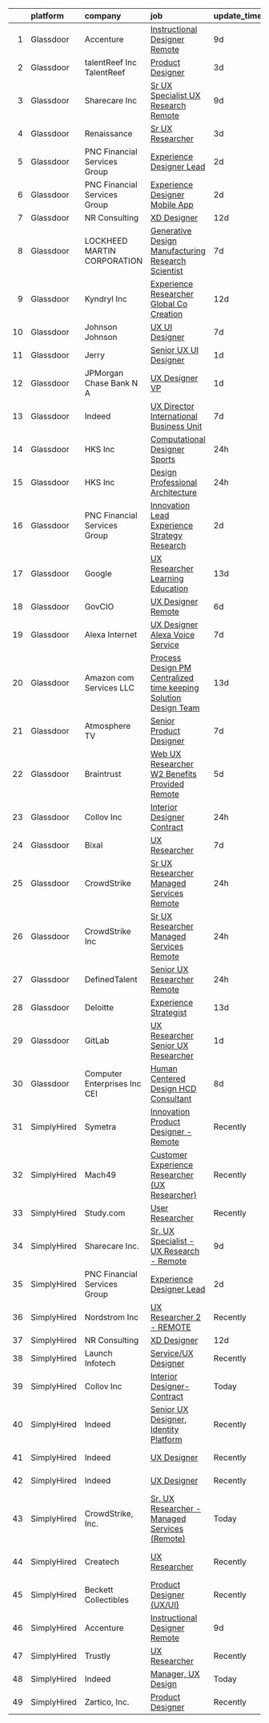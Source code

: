 

|    | platform    | company                         | job                                                                                                                                                                                                                                                                                                                                                                                                                                                                                                                                                                                                                                                                                                                                                                                                                                                                                                                                                                                                                                                                                                                                                                                                                                                                                                                                                                                                                                                                                                                                                                                                                                  | update_time   | location                 |
|---:|:------------|:--------------------------------|:-------------------------------------------------------------------------------------------------------------------------------------------------------------------------------------------------------------------------------------------------------------------------------------------------------------------------------------------------------------------------------------------------------------------------------------------------------------------------------------------------------------------------------------------------------------------------------------------------------------------------------------------------------------------------------------------------------------------------------------------------------------------------------------------------------------------------------------------------------------------------------------------------------------------------------------------------------------------------------------------------------------------------------------------------------------------------------------------------------------------------------------------------------------------------------------------------------------------------------------------------------------------------------------------------------------------------------------------------------------------------------------------------------------------------------------------------------------------------------------------------------------------------------------------------------------------------------------------------------------------------------------|:--------------|:-------------------------|
|  1 | Glassdoor   | Accenture                       | [Instructional Designer Remote](https://www.glassdoor.com/partner/jobListing.htm?pos=108&ao=1136043&s=58&guid=00000181d76bc414851e206f3f0c619e&src=GD_JOB_AD&t=SR&vt=w&cs=1_2a4ff011&cb=1657176573412&jobListingId=1007967472120&jrtk=3-0-1g7bmnh53jopk801-1g7bmnh5ei9j6800-5be2c3ef4de63b52-)                                                                                                                                                                                                                                                                                                                                                                                                                                                                                                                                                                                                                                                                                                                                                                                                                                                                                                                                                                                                                                                                                                                                                                                                                                                                                                                                       | 9d            | Remote                   |
|  2 | Glassdoor   | talentReef  Inc    TalentReef   | [Product Designer](https://www.glassdoor.com/partner/jobListing.htm?pos=114&ao=1136043&s=58&guid=00000181d76bc414851e206f3f0c619e&src=GD_JOB_AD&t=SR&vt=w&ea=1&cs=1_c92383da&cb=1657176573413&jobListingId=1007979517908&jrtk=3-0-1g7bmnh53jopk801-1g7bmnh5ei9j6800-c9d3618b4b99e0a5-)                                                                                                                                                                                                                                                                                                                                                                                                                                                                                                                                                                                                                                                                                                                                                                                                                                                                                                                                                                                                                                                                                                                                                                                                                                                                                                                                               | 3d            | Denver, CO               |
|  3 | Glassdoor   | Sharecare Inc                   | [Sr  UX Specialist   UX Research   Remote](https://www.glassdoor.com/partner/jobListing.htm?pos=101&ao=1110586&s=58&guid=00000181d76bc414851e206f3f0c619e&src=GD_JOB_AD&t=SR&vt=w&ea=1&cs=1_5a1063c0&cb=1657176573410&jobListingId=1007966449921&cpc=7E69D0A57279CD4B&jrtk=3-0-1g7bmnh53jopk801-1g7bmnh5ei9j6800-ff95491d9aeaf78e--6NYlbfkN0CD1hBfWsBw5DM-YDGAaMep4uvZgqlruHo5sjceRFS_Kd4jXnpZREDJtd83C4OGlwQ2RGIheH6YWp3Yr27h37aOvIyd1b-FGfgAsBbkfcOH2K300myWYzkjgRHqrBUX4cv9uMe-jU3jZPO_92XAHU2TNqw0IPnbNGVDz_qgFvTc2OSfXvyh0yn5LKXq3fRfeR2jQ_TlAGFs5L_LCVENx-dHRDqMDqN5hk7rIeLJjdvgMMQqcGYF-ux8_gtU1uEk1Dww14PElieQwRXR-_OEniZZL_aKxJDtSrtxwwOn83JOVY2aEfSJ7-nf4P0cU6Xgo8UKfK2ImkgeZPaixhfU9ddSZpi1KX0_DTl5rqKP6xBFrpMMx96dicTrYIyhv1jVJjj44WDaPkI14dQXnyXDHvHMSjDcxT7i98R5f5MVWohQSAnQxKJJ6paaYQCFKf_MOJM6NmNrUziAOzTqSFvPxqMmbcidpjZvb0DZNDGd84xsv-5TgzAs0xFruS6_LXvmBIcjaCLYg5WU9iTCJzJW0tvte7BqavtcToDtuqTpRPrFNnFSiBX4TTpN2md1bOJFYpRdGt14WOSD5uInN2gx6TsFvK6Wu8IIoXeatGYvtdgRn-amrXtQJAJsoT2M5u_ZxIIdZd3A2URmvw%3D%3D)                                                                                                                                                                                                                                                                                                                                                                                                                                                                                                                                                                                                      | 9d            | Atlanta, GA              |
|  4 | Glassdoor   | Renaissance                     | [Sr  UX Researcher](https://www.glassdoor.com/partner/jobListing.htm?pos=122&ao=1136043&s=58&guid=00000181d76bc414851e206f3f0c619e&src=GD_JOB_AD&t=SR&vt=w&ea=1&cs=1_77ae8bec&cb=1657176573413&jobListingId=1007981081148&jrtk=3-0-1g7bmnh53jopk801-1g7bmnh5ei9j6800-7ce5b40f6a3987e4-)                                                                                                                                                                                                                                                                                                                                                                                                                                                                                                                                                                                                                                                                                                                                                                                                                                                                                                                                                                                                                                                                                                                                                                                                                                                                                                                                              | 3d            | Remote                   |
|  5 | Glassdoor   | PNC Financial Services Group    | [Experience Designer Lead](https://www.glassdoor.com/partner/jobListing.htm?pos=102&ao=1110586&s=58&guid=00000181d76bc414851e206f3f0c619e&src=GD_JOB_AD&t=SR&vt=w&cs=1_548d0965&cb=1657176573410&jobListingId=1007982586273&cpc=56C4EA4A1A191A49&jrtk=3-0-1g7bmnh53jopk801-1g7bmnh5ei9j6800-c05c35824ecef15b--6NYlbfkN0AMofH_6zXbiqn6xehDj89HQNfpf30LHk40Y3Yl5cZTpm-EXukPQNetNbgZyPcaSjnrLyJG9xGhiEaaW6YdAPCwXAZLb78fiNsHz3Av8Uu1ZGU8a4_e9MT9wB8CFHlihswxuPdGtOJk4bHPe-RBy25D0mUiZPGp2QB8ubanZwqFbGiogZ_UkSqdnhWsvoped89W19YobQPIoLUqAxWD9cvd68oo5grubj5YWHSC41uYHmDKH_bSQ7lDvkzTPCib6hh33BxFJlnay2QQ4SCQw6mcuGfk7AV8zSIESj4k8BBpxGD_xn4gNIIzr8JcN_g3cW1yxXiUrYS6b2VE3lxZGwmxOG1J-Hj4gO-0Vdlp2jZ4gGIJd2ufS9ffgIkwNpXqb7hbmGchDHc__nqtmVL1qIFbeD0r1aY0fF51CAa0Cm4xBD34CE7mAzDkrUqixuH2mL9MN6ZTy4dW14p-Y9VGuQQtL9_aj66lmNXdmRuvDlvkb1-ginWNeF2hHsufd-2Ar3LGUyzxBR2Tg842DVJmBrzrRBXhPg5IuRMyByPAzqQBMCtVd7KXoItIvniMS1fJLpVTWfGCK55doHnx3XQ2U6KGa47RuhEkHeF2O-A3YDF5gaAhEZWFKs-dSBspUYZlLcoNN0Qf3T45x2vd8rDdkzGNu6iToxHLJ4ruzD1uEDDaufC9TVR1PZ917LQJWIqXBClcgEr6e3ZxP6E6JQGoD7f3K03hBdfgOcqIFh7kIs3EA93Rwo-ADEGHthbtK-PGojxVt3odfyXRPBYTZYNpqNuXybChW_HMkTd2vrL0DZqyetxMwqeij2gbwu15auUcn22Tsq6Wv6puFw0-m63LX6ZOzmybppciaX0OUkJt0LR-PMx1mWsGu5fi1pwDaRmy2RF84EtI08pBCs-9T_FvvDUhA_AzXVFHsh2Wm5Q4A-RIe4U0NUfrmoPHAmgIhtuFOaZw1aE9yngk58U7p2rmb9yfREIPNSMQTz9VPQcK1atlm_uDc9oi-CFjUri3Zk6rkaUlPdOtGtPSAiqTmsrvEgA8k5xZSUVIKY8Y_SEpuhNLEm9rz3jjAfw3GOuoHX-j6uV23l1wO7nROqyyR_0VtzAIn8InM_79cTgKGA3P466ryZqZSb0sO-yUH5kJd7SSnB9XS4hSm8ArpS15ymjm_udbEHHt-LfCtEmK5UBFARq-Va10v3QHDnij-vC95ChRzY8%3D)                                         | 2d            | Pittsburgh, PA           |
|  6 | Glassdoor   | PNC Financial Services Group    | [Experience Designer   Mobile App](https://www.glassdoor.com/partner/jobListing.htm?pos=104&ao=1110586&s=58&guid=00000181d76bc414851e206f3f0c619e&src=GD_JOB_AD&t=SR&vt=w&cs=1_262b87c1&cb=1657176573411&jobListingId=1007982588220&cpc=56C4EA4A1A191A49&jrtk=3-0-1g7bmnh53jopk801-1g7bmnh5ei9j6800-68cc8588b984d398--6NYlbfkN0AMofH_6zXbiqn6xehDj89HQNfpf30LHk40Y3Yl5cZTpm-EXukPQNetNbgZyPcaSjnrLyJG9xGhiN6pcVensUROEhmMBG7ruwUuDO-3_ER7-oi202RhxDgnRm9NWBYVYuubQ-auQ_EhJGJa8tPCBiXfYspzCyP3wsAGyYVw-kFoVeUxWUMk5KoA9YnKZGiMq6vrn6Sj8UGGw6kVXeS0lxO9oYLqLspXbi5lxsP2Rm4xCvpAxqo9bbELVApp2YLpgFlRTuHeUnSHWa6pr8T-0m6dyACH0O23N7lt1HrnGTjH7Da71SXNoV_RZx-rVpJlFnKX5iX5SshqJu29OXVEr7VFyh6f8M139PNjQFO7bmiJA0WlkTWNP-Mz5lSGwDnTukNY607k-Y2c7N0MW4pTVtP78sM9Us9cgM5RMJ1-TGJeMNzYOf5-B-h8Hn_GeB7mi2zq-IS51M9E8wa8HgW-iWnf3NxVYiRCuPGpcqS19pf6-BETTv8x6wsxLL7CovMYfqqIWOcn_EUf1qaySLz86TKN5hwcqSNI4JXIWvoy-cYlL7PPmNGFxnwyUG3uuHbCyjn0Q-n0yzkNach44Fvd6xDhz163_gTMLxPblIqMqX6ZwRZ0pAoD84nIFlAgwtuBEUKmNjBJc-IerdY9jsjBHPe5FxYL72yIKi_mUq69_7WQ7Rdk4ADGLrTt-soLPooC-9oOdtUBuuMZJKX2UFdCqaKzxubSSuedOjsgJR8-0n1-PBgC-yEjcHJoVWcJfo7ukPH6_0dvYEIl5ybcgBSqGfFdnOyEFRv0OS-r_1ryILsq6HLRbzTcwv9jj0kUpdq6tzpj9rYcyu3LbOf1o-1QOxbhMz2CbN-hSf9kNgcOthZBLUfS0fNPcI70gv2G-3IsCK68xAB1NFFYY6cjJ7KSoSLSHSks_ZcF05otLPEc2cGyPq_V59xhtXLFtMVlokob8PZkYNWVBlimARd4cSS-eiOjIaYJb7pkFDnbZ-i1FbmTUc99wFuKDqkaZ495C08puP1KFG41x2gWgvZ6pvB-Xn3IbQ05NKtpSObArQjdVdaSblXPBngZFKNEx2qlqV7uVlXDjQPSI-QPUQw0Q-1ZHaPTLuquv-_s_IsuX-6GzodEP3-5StsxpqX9ynB_TOslC_hqyTqcURpX0mduY6k4GXb2iJ-vE100Ne5Ml_fxcZ0foMITzffxclRzZ4_rDDgdR0lyRQItViK7fEdelHCrqgh6)               | 2d            | Pittsburgh, PA           |
|  7 | Glassdoor   | NR Consulting                   | [XD Designer](https://www.glassdoor.com/partner/jobListing.htm?pos=110&ao=1136043&s=58&guid=00000181d76bc414851e206f3f0c619e&src=GD_JOB_AD&t=SR&vt=w&ea=1&cs=1_6f000d1a&cb=1657176573412&jobListingId=1007962200876&jrtk=3-0-1g7bmnh53jopk801-1g7bmnh5ei9j6800-37fe6b4c132875a9-)                                                                                                                                                                                                                                                                                                                                                                                                                                                                                                                                                                                                                                                                                                                                                                                                                                                                                                                                                                                                                                                                                                                                                                                                                                                                                                                                                    | 12d           | Remote                   |
|  8 | Glassdoor   | LOCKHEED MARTIN CORPORATION     | [Generative Design   Manufacturing Research Scientist](https://www.glassdoor.com/partner/jobListing.htm?pos=124&ao=1136043&s=58&guid=00000181d76bc414851e206f3f0c619e&src=GD_JOB_AD&t=SR&vt=w&cs=1_d1b7cb95&cb=1657176573414&jobListingId=1007971993276&jrtk=3-0-1g7bmnh53jopk801-1g7bmnh5ei9j6800-5830dfb3cb1cb712-)                                                                                                                                                                                                                                                                                                                                                                                                                                                                                                                                                                                                                                                                                                                                                                                                                                                                                                                                                                                                                                                                                                                                                                                                                                                                                                                | 7d            | Billerica, MA            |
|  9 | Glassdoor   | Kyndryl  Inc                    | [Experience Researcher  Global Co Creation](https://www.glassdoor.com/partner/jobListing.htm?pos=121&ao=1136043&s=58&guid=00000181d76bc414851e206f3f0c619e&src=GD_JOB_AD&t=SR&vt=w&cs=1_d2721254&cb=1657176573413&jobListingId=1007961232788&jrtk=3-0-1g7bmnh53jopk801-1g7bmnh5ei9j6800-93d3dd57df610c06-)                                                                                                                                                                                                                                                                                                                                                                                                                                                                                                                                                                                                                                                                                                                                                                                                                                                                                                                                                                                                                                                                                                                                                                                                                                                                                                                           | 12d           | Austin, TX               |
| 10 | Glassdoor   | Johnson   Johnson               | [UX UI Designer](https://www.glassdoor.com/partner/jobListing.htm?pos=113&ao=1136043&s=58&guid=00000181d76bc414851e206f3f0c619e&src=GD_JOB_AD&t=SR&vt=w&cs=1_f80de623&cb=1657176573412&jobListingId=1007971810251&jrtk=3-0-1g7bmnh53jopk801-1g7bmnh5ei9j6800-fcb3b0239c2331a4-)                                                                                                                                                                                                                                                                                                                                                                                                                                                                                                                                                                                                                                                                                                                                                                                                                                                                                                                                                                                                                                                                                                                                                                                                                                                                                                                                                      | 7d            | Raritan, NJ              |
| 11 | Glassdoor   | Jerry                           | [Senior UX UI Designer](https://www.glassdoor.com/partner/jobListing.htm?pos=126&ao=1136043&s=58&guid=00000181d76bc414851e206f3f0c619e&src=GD_JOB_AD&t=SR&vt=w&ea=1&cs=1_3d20a07a&cb=1657176573414&jobListingId=1007985272322&jrtk=3-0-1g7bmnh53jopk801-1g7bmnh5ei9j6800-2ce4b0ce3ae51f10-)                                                                                                                                                                                                                                                                                                                                                                                                                                                                                                                                                                                                                                                                                                                                                                                                                                                                                                                                                                                                                                                                                                                                                                                                                                                                                                                                          | 1d            | Illinois                 |
| 12 | Glassdoor   | JPMorgan Chase Bank  N A        | [UX Designer  VP](https://www.glassdoor.com/partner/jobListing.htm?pos=115&ao=1136043&s=58&guid=00000181d76bc414851e206f3f0c619e&src=GD_JOB_AD&t=SR&vt=w&cs=1_b8857b66&cb=1657176573413&jobListingId=1007986250091&jrtk=3-0-1g7bmnh53jopk801-1g7bmnh5ei9j6800-8f8bdca42a820949-)                                                                                                                                                                                                                                                                                                                                                                                                                                                                                                                                                                                                                                                                                                                                                                                                                                                                                                                                                                                                                                                                                                                                                                                                                                                                                                                                                     | 1d            | Columbus, OH             |
| 13 | Glassdoor   | Indeed                          | [UX Director   International Business Unit](https://www.glassdoor.com/partner/jobListing.htm?pos=106&ao=1110586&s=58&guid=00000181d76bc414851e206f3f0c619e&src=GD_JOB_AD&t=SR&vt=w&cs=1_3d348700&cb=1657176573411&jobListingId=1007971205893&cpc=32EE424DE2B657EB&jrtk=3-0-1g7bmnh53jopk801-1g7bmnh5ei9j6800-8bdda3467dc467eb--6NYlbfkN0CiRNM7CVr8YueLFKlzwbFWI0o7IjV438l4sVrvKZ0flpURU_mqoI8EbsK64YRr3OCR3l7QVb8xZpFynF8Nt9Rjau42MxCv-igPg2W-LwOaJbGQh835XDZSidQZ6aGSggM0GV9TF6bHichpTS0H4_p_GBbi4ppEj56w-cjWmyNno5uVYRfupttyaBli_cJKdfvglmQGpD0YRUuI56STVS02YSSWEHnb3ypR9UGYHx6Rg6laZA7JMCbXLGFKLUxATnJWBfZ3ZITbilT7pAUJ8AfSePsZSeT25iWBwTM0287cNkLYWAQLhmpZpgfCisJJecLaLtwXOOm2B4U0OLCCY-ijGqK50A82e-ItLahJ3K0j8pSX7q3481pNjkmrVSBI6V51vHw0MT9hQdzPu3hK63IoMR7aAG7RbFplHPpiahKWU4hVkc5TjQdxLkK6hUTMcxkED4KUEduXXbkaya0ZZIymiouRNqR8ibwBYZyj3G0UAZT1fjoJ9IMFwKSc8xN3xgfSGKVDLTdzSiZjBxVy19J9)                                                                                                                                                                                                                                                                                                                                                                                                                                                                                                                                                                                                                                                                                                                                      | 7d            | Austin, TX               |
| 14 | Glassdoor   | HKS  Inc                        | [Computational Designer   Sports](https://www.glassdoor.com/partner/jobListing.htm?pos=111&ao=1136043&s=58&guid=00000181d76bc414851e206f3f0c619e&src=GD_JOB_AD&t=SR&vt=w&cs=1_463fe53c&cb=1657176573412&jobListingId=1007987975635&jrtk=3-0-1g7bmnh53jopk801-1g7bmnh5ei9j6800-d98b7e78996b43d8-)                                                                                                                                                                                                                                                                                                                                                                                                                                                                                                                                                                                                                                                                                                                                                                                                                                                                                                                                                                                                                                                                                                                                                                                                                                                                                                                                     | 24h           | Los Angeles, CA          |
| 15 | Glassdoor   | HKS  Inc                        | [Design Professional   Architecture](https://www.glassdoor.com/partner/jobListing.htm?pos=127&ao=1136043&s=58&guid=00000181d76bc414851e206f3f0c619e&src=GD_JOB_AD&t=SR&vt=w&cs=1_230ed7d7&cb=1657176573414&jobListingId=1007987975531&jrtk=3-0-1g7bmnh53jopk801-1g7bmnh5ei9j6800-aa9517ef76fdb3a1-)                                                                                                                                                                                                                                                                                                                                                                                                                                                                                                                                                                                                                                                                                                                                                                                                                                                                                                                                                                                                                                                                                                                                                                                                                                                                                                                                  | 24h           | Los Angeles, CA          |
| 16 | Glassdoor   | PNC Financial Services Group    | [Innovation Lead  Experience Strategy Research ](https://www.glassdoor.com/partner/jobListing.htm?pos=105&ao=1110586&s=58&guid=00000181d76bc414851e206f3f0c619e&src=GD_JOB_AD&t=SR&vt=w&cs=1_c30fd8fa&cb=1657176573411&jobListingId=1007982585934&cpc=0C139D4CAD5A6DB2&jrtk=3-0-1g7bmnh53jopk801-1g7bmnh5ei9j6800-b3ea8aedeba5da80--6NYlbfkN0AMofH_6zXbiqn6xehDj89HQNfpf30LHk40Y3Yl5cZTpm-EXukPQNet_K9MQV9Co4x1KzDJDhccgegfsLdmtdERi_VpEZNEALbvrluPWrJNTSM7X20eYXHEQ27u0hWCKUV8-kL_DaAPnEEWRrD15AGO5228xrSNPBFRQhiwN67qAwsX1cmZxw9DmwVrrfFgpqJAON1Sl3dV8yMjbp83MBl0G0QtBemSlOtwDwPSzuurn9zkndnd5EcHCSS3ALer3DBp2ZkV0eVqZe8oDIxfGv1Iwoi1ITD96HfxZ3-W-5AGhhn7xaTwui-OWAoEWlfIxEL2aZGuIk5R1Ww2Mo_RCOROWnyFChR1zwVhG83FvNhRitCq1KT2lh1rI71-z2ykl0oheSD1K5DkkqquxP7mOfzwTZnirVo6VoRkB4MPiv9ZdYDrHiqRL0xRNwEuSigY7EvtJ8ZRU92WSe8qgJSvOmuG7I7r6s6i6rllUcDyECeV0QroWwupXekS2n1QKZvKGDn4-NlckELqy-PE7WhEcnNKjwDDMo25KwF1q8gt8SyU5XdXSkYP80tf1SYVxGNie56gXlyf7kcyF-4AYSkti2OTvL0h7YgD4vQqi_G_bBe1UD7dC8HqmMzQDhMu-TGvDkXD4_XtX_EW7KzlOGK_VXyjxZ58GZAxHNxrO3ngIUycLj3Or3oa80pozjpkI5TwDMliAVvyExzSChY3oW-7N7_kwM2mu8iOanogdNUqYs925VXuJmcZcp67p12W66OsPGb7kzjhuhBDq7CRIzjLCdxLEUSqd2bVnpxqRzOTVX1cO9lKbOgAJQGw5yA8aOkVxXLL2TwtpixI4zB7SdL9LFR2j6k6zWdkMxV81iTOVb_05nqK1Y7TIgorA8N7tZ3MDI4oVqwpGBGIcXFAvn7kqHGzgpoVYUhAhHN2jPqp2hJVuNK-lLeFbRP5Jv86j0y0yOdQ2e_HWLGub0-c6F_Y4XK7YVc_qU5Pc9VIu-TvlXrIzzyVsFJIEZeN14Qs9lUleHmTxxL-Q-AOAzIghSLs0HPrplzE7lYelBtf1wQ9tzkxoPpaGdbhXeda8oVvQ5d-U0ETfeDAtnDY-aDVt8aB7fdaKDAAXN9iXI8Dvgb35n0j4336qY_xYcEMCdpRDwPMR3hmn75lcc5lvaJtcg43tBPhILzaK8fUw02V7ahRRSaCRoE1NqDIXnYV4ZafCfHitX68iRZ6WJCl04HokPn8epnu) | 2d            | Austin, TX               |
| 17 | Glassdoor   | Google                          | [UX Researcher  Learning   Education](https://www.glassdoor.com/partner/jobListing.htm?pos=118&ao=1136043&s=58&guid=00000181d76bc414851e206f3f0c619e&src=GD_JOB_AD&t=SR&vt=w&cs=1_323d2f1b&cb=1657176573413&jobListingId=1007959780547&jrtk=3-0-1g7bmnh53jopk801-1g7bmnh5ei9j6800-df1c80ee7936e630-)                                                                                                                                                                                                                                                                                                                                                                                                                                                                                                                                                                                                                                                                                                                                                                                                                                                                                                                                                                                                                                                                                                                                                                                                                                                                                                                                 | 13d           | San Francisco, CA        |
| 18 | Glassdoor   | GovCIO                          | [UX Designer  Remote ](https://www.glassdoor.com/partner/jobListing.htm?pos=117&ao=1136043&s=58&guid=00000181d76bc414851e206f3f0c619e&src=GD_JOB_AD&t=SR&vt=w&cs=1_d85bd43d&cb=1657176573413&jobListingId=1007973829127&jrtk=3-0-1g7bmnh53jopk801-1g7bmnh5ei9j6800-3c3a8742c6bc3871-)                                                                                                                                                                                                                                                                                                                                                                                                                                                                                                                                                                                                                                                                                                                                                                                                                                                                                                                                                                                                                                                                                                                                                                                                                                                                                                                                                | 6d            | Remote                   |
| 19 | Glassdoor   | Alexa Internet                  | [UX Designer  Alexa Voice Service](https://www.glassdoor.com/partner/jobListing.htm?pos=119&ao=1136043&s=58&guid=00000181d76bc414851e206f3f0c619e&src=GD_JOB_AD&t=SR&vt=w&cs=1_b1b5465c&cb=1657176573413&jobListingId=1007971271477&jrtk=3-0-1g7bmnh53jopk801-1g7bmnh5ei9j6800-d84fdd267fe290b3-)                                                                                                                                                                                                                                                                                                                                                                                                                                                                                                                                                                                                                                                                                                                                                                                                                                                                                                                                                                                                                                                                                                                                                                                                                                                                                                                                    | 7d            | Remote                   |
| 20 | Glassdoor   | Amazon com Services LLC         | [Process Design PM  Centralized time keeping   Solution Design Team](https://www.glassdoor.com/partner/jobListing.htm?pos=128&ao=1136043&s=58&guid=00000181d76bc414851e206f3f0c619e&src=GD_JOB_AD&t=SR&vt=w&cs=1_b1677646&cb=1657176573414&jobListingId=1007959959158&jrtk=3-0-1g7bmnh53jopk801-1g7bmnh5ei9j6800-0d5574eeed0b1027-)                                                                                                                                                                                                                                                                                                                                                                                                                                                                                                                                                                                                                                                                                                                                                                                                                                                                                                                                                                                                                                                                                                                                                                                                                                                                                                  | 13d           | Seattle, WA              |
| 21 | Glassdoor   | Atmosphere TV                   | [Senior Product Designer](https://www.glassdoor.com/partner/jobListing.htm?pos=120&ao=1136043&s=58&guid=00000181d76bc414851e206f3f0c619e&src=GD_JOB_AD&t=SR&vt=w&ea=1&cs=1_62f3f24c&cb=1657176573413&jobListingId=1007971103836&jrtk=3-0-1g7bmnh53jopk801-1g7bmnh5ei9j6800-5db955346cf1d19a-)                                                                                                                                                                                                                                                                                                                                                                                                                                                                                                                                                                                                                                                                                                                                                                                                                                                                                                                                                                                                                                                                                                                                                                                                                                                                                                                                        | 7d            | Austin, TX               |
| 22 | Glassdoor   | Braintrust                      | [Web UX Researcher    W2   Benefits Provided    Remote ](https://www.glassdoor.com/partner/jobListing.htm?pos=112&ao=1136043&s=58&guid=00000181d76bc414851e206f3f0c619e&src=GD_JOB_AD&t=SR&vt=w&cs=1_33de5054&cb=1657176573412&jobListingId=1007977522233&jrtk=3-0-1g7bmnh53jopk801-1g7bmnh5ei9j6800-c5330b095f7f7454-)                                                                                                                                                                                                                                                                                                                                                                                                                                                                                                                                                                                                                                                                                                                                                                                                                                                                                                                                                                                                                                                                                                                                                                                                                                                                                                              | 5d            | San Francisco, CA        |
| 23 | Glassdoor   | Collov Inc                      | [Interior Designer Contract](https://www.glassdoor.com/partner/jobListing.htm?pos=109&ao=1136043&s=58&guid=00000181d76bc414851e206f3f0c619e&src=GD_JOB_AD&t=SR&vt=w&ea=1&cs=1_8495bdc2&cb=1657176573412&jobListingId=1007988370649&jrtk=3-0-1g7bmnh53jopk801-1g7bmnh5ei9j6800-4c05ee95f3caf0ce-)                                                                                                                                                                                                                                                                                                                                                                                                                                                                                                                                                                                                                                                                                                                                                                                                                                                                                                                                                                                                                                                                                                                                                                                                                                                                                                                                     | 24h           | Remote                   |
| 24 | Glassdoor   | Bixal                           | [UX Researcher](https://www.glassdoor.com/partner/jobListing.htm?pos=125&ao=1136043&s=58&guid=00000181d76bc414851e206f3f0c619e&src=GD_JOB_AD&t=SR&vt=w&cs=1_3f94aca1&cb=1657176573414&jobListingId=1007971191748&jrtk=3-0-1g7bmnh53jopk801-1g7bmnh5ei9j6800-ceca15e579803118-)                                                                                                                                                                                                                                                                                                                                                                                                                                                                                                                                                                                                                                                                                                                                                                                                                                                                                                                                                                                                                                                                                                                                                                                                                                                                                                                                                       | 7d            | Remote                   |
| 25 | Glassdoor   | CrowdStrike                     | [Sr  UX Researcher   Managed Services  Remote ](https://www.glassdoor.com/partner/jobListing.htm?pos=123&ao=1136043&s=58&guid=00000181d76bc414851e206f3f0c619e&src=GD_JOB_AD&t=SR&vt=w&cs=1_746d09a1&cb=1657176573413&jobListingId=1007987559216&jrtk=3-0-1g7bmnh53jopk801-1g7bmnh5ei9j6800-716d75753165322f-)                                                                                                                                                                                                                                                                                                                                                                                                                                                                                                                                                                                                                                                                                                                                                                                                                                                                                                                                                                                                                                                                                                                                                                                                                                                                                                                       | 24h           | Remote                   |
| 26 | Glassdoor   | CrowdStrike  Inc                | [Sr  UX Researcher   Managed Services  Remote ](https://www.glassdoor.com/partner/jobListing.htm?pos=107&ao=1110586&s=58&guid=00000181d76bc414851e206f3f0c619e&src=GD_JOB_AD&t=SR&vt=w&cs=1_469b6cfe&cb=1657176573412&jobListingId=1007988965747&cpc=3BA4CE39D5B5DEF5&jrtk=3-0-1g7bmnh53jopk801-1g7bmnh5ei9j6800-343c66ce87262d4a--6NYlbfkN0Cu2CVlb3GO4Nf7aS8SXsFwjpUbSKkwsJRaJhRnAEdqU_yv6e0u-cLacwZ2HNe9plZNCFlwazzBICdjfCRnETnGO7ZpMey4U1o2Wof_5LiNAzqN65nYPFZ0i4u10AQLjE1klK7CzKVdvBPpCZ0RJJeDUU9tk1QiC6vf3Gk7SIRP2hbYvvkrkdzi6_uE1IXV60XBpNR0zdY3W9gmhUPwQcAh2PwOUy7tzE0DP0xOwW7S4ZhVM5jUZCFzMSDsDSiYI_9c5RzCR00474l06ZJODHb8KkgoSIqu6dIoJJ8VtH9y2G2mPn2xMoGROHoKW7XPG9QuFd40QalwTtzcbmHOh8O9KANAUaz3msA9EirTkZvTghdb2OiI2Fv2QZCHhL3mhI0Ade57p2escAAcTmmoFfSwIMm4BAIbcvoItbjsgJ4f1-2PZeI5kWwfYbN90BoDuEMDWA64ELQuThjVnAZYJCzmIZ3iIkUNgx_BvdyL3IB7Wk3lojBeh1moYCAwocrQUiz-QXvobTY-n-L5PDA6QPx6X9sZSruNyH4T5IbNN84T42sUsFNCCxlm1HDcGebV0KcXnsi0Os_KTGRViQAqbdYAn5TlYqqLJC1yyXRDgWqvwf89gKcznCKYpPUZN7sZZBgZUp2x1K27NKEawAm3GGvrfL1P6ezf-KUDUSsXK5ceJQCichfZeHp6cg4cKS-6VuBt8t6U3NbdLqQZVCn73D78MFM_PK3wIo_BqWr7c-VNig%3D%3D)                                                                                                                                                                                                                                                                                                                                                                                                                                                                                                      | 24h           | New York, NY             |
| 27 | Glassdoor   | DefinedTalent                   | [Senior UX Researcher  Remote ](https://www.glassdoor.com/partner/jobListing.htm?pos=116&ao=1136043&s=58&guid=00000181d76bc414851e206f3f0c619e&src=GD_JOB_AD&t=SR&vt=w&ea=1&cs=1_90cd500e&cb=1657176573413&jobListingId=1007988922831&jrtk=3-0-1g7bmnh53jopk801-1g7bmnh5ei9j6800-f6469ed267e0350b-)                                                                                                                                                                                                                                                                                                                                                                                                                                                                                                                                                                                                                                                                                                                                                                                                                                                                                                                                                                                                                                                                                                                                                                                                                                                                                                                                  | 24h           | Remote                   |
| 28 | Glassdoor   | Deloitte                        | [Experience Strategist](https://www.glassdoor.com/partner/jobListing.htm?pos=129&ao=1136043&s=58&guid=00000181d76bc414851e206f3f0c619e&src=GD_JOB_AD&t=SR&vt=w&cs=1_e462d09b&cb=1657176573414&jobListingId=1007958459453&jrtk=3-0-1g7bmnh53jopk801-1g7bmnh5ei9j6800-90b21840f0137d89-)                                                                                                                                                                                                                                                                                                                                                                                                                                                                                                                                                                                                                                                                                                                                                                                                                                                                                                                                                                                                                                                                                                                                                                                                                                                                                                                                               | 13d           | Seattle, WA              |
| 29 | Glassdoor   | GitLab                          | [UX Researcher   Senior UX Researcher](https://www.glassdoor.com/partner/jobListing.htm?pos=130&ao=1136043&s=58&guid=00000181d76bc414851e206f3f0c619e&src=GD_JOB_AD&t=SR&vt=w&cs=1_7f4fa3a6&cb=1657176573414&jobListingId=1007985082187&jrtk=3-0-1g7bmnh53jopk801-1g7bmnh5ei9j6800-ac791ff60d4cc108-)                                                                                                                                                                                                                                                                                                                                                                                                                                                                                                                                                                                                                                                                                                                                                                                                                                                                                                                                                                                                                                                                                                                                                                                                                                                                                                                                | 1d            | Remote                   |
| 30 | Glassdoor   | Computer Enterprises  Inc   CEI | [Human Centered Design  HCD  Consultant](https://www.glassdoor.com/partner/jobListing.htm?pos=103&ao=1110586&s=58&guid=00000181d76bc414851e206f3f0c619e&src=GD_JOB_AD&t=SR&vt=w&ea=1&cs=1_d1dcda8c&cb=1657176573410&jobListingId=1007968535526&cpc=B076152010A3B66C&jrtk=3-0-1g7bmnh53jopk801-1g7bmnh5ei9j6800-def89c390d6f5422--6NYlbfkN0AVVnl_N3xmP3MApcGA3sr6MLnz8P423WWILI1WvbjE8Ry71v-lom9NKs8rBQiPPSd_lwDojoCgmbORjvElkJw8NX89Sh_BjJah9SKZCsQWS3uI8nih6vwF2eJ5GS_wJfsDO5IUBkFwok2v6x4ocmxI51CY5Rzx3MrVUasKNbGYC2BGIVrZUGNbqgJ8T1py9l0cF5dJhl3FbbZmCGQihfIK74c5wyUTYn6WdekwhMloGsu0Jksytm1N9T2pfoXIfu473TAby2tQVEbfe8eMuBg88azB7kOBLzeKPyXvc8l9znVh426vvzPaGh-iRZlD4LMkhCEK4owm29cRubR1Sg0sdYlNHl0TuhADsTi8g2jRanUF29ycN14pvmb0V-nWegndzOkIKVZloizbNoJ3oMcsySjgTeIjdl-jiM2-m6dFBsDqPgNvS1yrv0SGzwCg0GYswLIJAo3Bnr6GOYsRXP-jupI7208H9yv5nS3KRFj6k18t3NRPUs3dFUA4inOZo5BFbPPBWwlSsRjBbsGvANdUNZoHoCgNInA%3D)                                                                                                                                                                                                                                                                                                                                                                                                                                                                                                                                                                                                                                                                                                                      | 8d            | Remote                   |
| 31 | SimplyHired | Symetra                         | [Innovation Product Designer - Remote](https://www.simplyhired.com/job/hSkWjaWMYgFhCFQx-vz3tfIowyPuP4lujgWiB5HyDVHP--PC0XA9tQ?q=generative+designer)                                                                                                                                                                                                                                                                                                                                                                                                                                                                                                                                                                                                                                                                                                                                                                                                                                                                                                                                                                                                                                                                                                                                                                                                                                                                                                                                                                                                                                                                                 | Recently      | Bellevue, WA             |
| 32 | SimplyHired | Mach49                          | [Customer Experience Researcher (UX Researcher)](https://www.simplyhired.com/job/gqc9Ocab-denE9zg_FBaTShyzapkVQXgcFJ-vcQ1KVfTZeOjGs_qOA?q=generative+designer)                                                                                                                                                                                                                                                                                                                                                                                                                                                                                                                                                                                                                                                                                                                                                                                                                                                                                                                                                                                                                                                                                                                                                                                                                                                                                                                                                                                                                                                                       | Recently      | Boston, MA               |
| 33 | SimplyHired | Study.com                       | [User Researcher](https://www.simplyhired.com/job/xUS_b2SnKlSDeLp17-83WntA4NFRWCScNPAg6itVyV0lQxnknkYgLg?q=generative+designer)                                                                                                                                                                                                                                                                                                                                                                                                                                                                                                                                                                                                                                                                                                                                                                                                                                                                                                                                                                                                                                                                                                                                                                                                                                                                                                                                                                                                                                                                                                      | Recently      | Mountain View, CA        |
| 34 | SimplyHired | Sharecare Inc.                  | [Sr. UX Specialist - UX Research - Remote](https://www.simplyhired.com/job/yAXt4bmQ8xuHM9-XoGMSvIshFuvl9QBMranrz7qLOKTM0oYizHKPlg?q=generative+designer)                                                                                                                                                                                                                                                                                                                                                                                                                                                                                                                                                                                                                                                                                                                                                                                                                                                                                                                                                                                                                                                                                                                                                                                                                                                                                                                                                                                                                                                                             | 9d            | Atlanta, GA              |
| 35 | SimplyHired | PNC Financial Services Group    | [Experience Designer Lead](https://www.simplyhired.com/job/6AvxsEW7sa_7D-0v8nUkTkU6PuFEPvKdcozQGD0O5r-35waQ5-TDJw?q=generative+designer)                                                                                                                                                                                                                                                                                                                                                                                                                                                                                                                                                                                                                                                                                                                                                                                                                                                                                                                                                                                                                                                                                                                                                                                                                                                                                                                                                                                                                                                                                             | 2d            | Pittsburgh, PA           |
| 36 | SimplyHired | Nordstrom Inc                   | [UX Researcher 2 - REMOTE](https://www.simplyhired.com/job/6lwKITcTEPLMJdWVLA0p2KF-JUCKp7WKk0hyeGG-pjZ4y10DKZolYg?q=generative+designer)                                                                                                                                                                                                                                                                                                                                                                                                                                                                                                                                                                                                                                                                                                                                                                                                                                                                                                                                                                                                                                                                                                                                                                                                                                                                                                                                                                                                                                                                                             | Recently      | Seattle, WA +5 locations |
| 37 | SimplyHired | NR Consulting                   | [XD Designer](https://www.simplyhired.com/job/P6myDGETgTQaOZ6DR-q1K3YtrEX8D3XfV62ZDDaajMYUd6aqPtn21w?q=generative+designer)                                                                                                                                                                                                                                                                                                                                                                                                                                                                                                                                                                                                                                                                                                                                                                                                                                                                                                                                                                                                                                                                                                                                                                                                                                                                                                                                                                                                                                                                                                          | 12d           | Remote                   |
| 38 | SimplyHired | Launch Infotech                 | [Service/UX Designer](https://www.simplyhired.com/job/8iOhD9OGsKLwF7K8gxvfa8f0WSiRgFcbn2swHaU9QeafB0PcbOhkoA?q=generative+designer)                                                                                                                                                                                                                                                                                                                                                                                                                                                                                                                                                                                                                                                                                                                                                                                                                                                                                                                                                                                                                                                                                                                                                                                                                                                                                                                                                                                                                                                                                                  | Recently      | Remote                   |
| 39 | SimplyHired | Collov Inc                      | [Interior Designer-Contract](https://www.simplyhired.com/job/BWulXfwm_DajYkRoVR_cHEZ0YAw0ZzUYn4k1ZR9ZbVk7SbJZhkaf0Q?q=generative+designer)                                                                                                                                                                                                                                                                                                                                                                                                                                                                                                                                                                                                                                                                                                                                                                                                                                                                                                                                                                                                                                                                                                                                                                                                                                                                                                                                                                                                                                                                                           | Today         | Remote                   |
| 40 | SimplyHired | Indeed                          | [Senior UX Designer, Identity Platform](https://www.simplyhired.com/job/BAYI8oqCxBT54pX44nQjMb--kXLVOQbHpcKhltVZq4MqzFYT9L3AoQ?q=generative+designer)                                                                                                                                                                                                                                                                                                                                                                                                                                                                                                                                                                                                                                                                                                                                                                                                                                                                                                                                                                                                                                                                                                                                                                                                                                                                                                                                                                                                                                                                                | Recently      | United States            |
| 41 | SimplyHired | Indeed                          | [UX Designer](https://www.simplyhired.com/job/7GiZIE7D3Vdy_WwQaWJKRxT3iPyT6Rqzli4Zo5eTP3IEz4tsOt1bKA?q=generative+designer)                                                                                                                                                                                                                                                                                                                                                                                                                                                                                                                                                                                                                                                                                                                                                                                                                                                                                                                                                                                                                                                                                                                                                                                                                                                                                                                                                                                                                                                                                                          | Recently      | United States            |
| 42 | SimplyHired | Indeed                          | [UX Designer](https://www.simplyhired.com/job/7GiZIE7D3Vdy_WwQaWJKRxT3iPyT6Rqzli4Zo5eTP3IEz4tsOt1bKA?q=generative+designer)                                                                                                                                                                                                                                                                                                                                                                                                                                                                                                                                                                                                                                                                                                                                                                                                                                                                                                                                                                                                                                                                                                                                                                                                                                                                                                                                                                                                                                                                                                          | Recently      | United States            |
| 43 | SimplyHired | CrowdStrike, Inc.               | [Sr. UX Researcher - Managed Services (Remote)](https://www.simplyhired.com/job/4o1UwcEY7Ck9VGnUSEj115vL84v7-UoBXZ_QtWojvKPRgjdK4zK5-w?q=generative+designer)                                                                                                                                                                                                                                                                                                                                                                                                                                                                                                                                                                                                                                                                                                                                                                                                                                                                                                                                                                                                                                                                                                                                                                                                                                                                                                                                                                                                                                                                        | Today         | New York, NY             |
| 44 | SimplyHired | Createch                        | [UX Researcher](https://www.simplyhired.com/job/i7kHaMs_t4HJbJlYlCbNzuzUNip4IiMfa1iEYNfuICNgoGdDox8jZA?q=generative+designer)                                                                                                                                                                                                                                                                                                                                                                                                                                                                                                                                                                                                                                                                                                                                                                                                                                                                                                                                                                                                                                                                                                                                                                                                                                                                                                                                                                                                                                                                                                        | Recently      | San Francisco, CA        |
| 45 | SimplyHired | Beckett Collectibles            | [Product Designer (UX/UI)](https://www.simplyhired.com/job/gy0rLbkSdqKpBWtXfq3UwAEy9l89FRalzI2T5vH_cVb3ernBWBwUVg?q=generative+designer)                                                                                                                                                                                                                                                                                                                                                                                                                                                                                                                                                                                                                                                                                                                                                                                                                                                                                                                                                                                                                                                                                                                                                                                                                                                                                                                                                                                                                                                                                             | Recently      | Remote                   |
| 46 | SimplyHired | Accenture                       | [Instructional Designer Remote](https://www.simplyhired.com/job/hr8ncoKfleUGVuo--GGLtxtufm9lBPA3q1EeawLyF1PXiiCen_poQw?q=generative+designer)                                                                                                                                                                                                                                                                                                                                                                                                                                                                                                                                                                                                                                                                                                                                                                                                                                                                                                                                                                                                                                                                                                                                                                                                                                                                                                                                                                                                                                                                                        | 9d            | Remote                   |
| 47 | SimplyHired | Trustly                         | [UX Researcher](https://www.simplyhired.com/job/sEh9DrY8Zf9G78NskXtL1ik5zk4kopVOJYhnE4CA0ELl-8upgrZm-w?q=generative+designer)                                                                                                                                                                                                                                                                                                                                                                                                                                                                                                                                                                                                                                                                                                                                                                                                                                                                                                                                                                                                                                                                                                                                                                                                                                                                                                                                                                                                                                                                                                        | Recently      | San Carlos, CA           |
| 48 | SimplyHired | Indeed                          | [Manager, UX Design](https://www.simplyhired.com/job/A_W2h9BM3zXSrWJA2dC-xfXVZkYBxbJ46u2_rNgNkvvyIKb1_4Kqkg?q=generative+designer)                                                                                                                                                                                                                                                                                                                                                                                                                                                                                                                                                                                                                                                                                                                                                                                                                                                                                                                                                                                                                                                                                                                                                                                                                                                                                                                                                                                                                                                                                                   | Today         | United States            |
| 49 | SimplyHired | Zartico, Inc.                   | [Product Designer](https://www.simplyhired.com/job/AvkylNGa_FTWwzDheU-xbU3PC5c2lQt485zSSNtwwzBQ_MAFGKFPgw?q=generative+designer)                                                                                                                                                                                                                                                                                                                                                                                                                                                                                                                                                                                                                                                                                                                                                                                                                                                                                                                                                                                                                                                                                                                                                                                                                                                                                                                                                                                                                                                                                                     | Recently      | Remote                   |